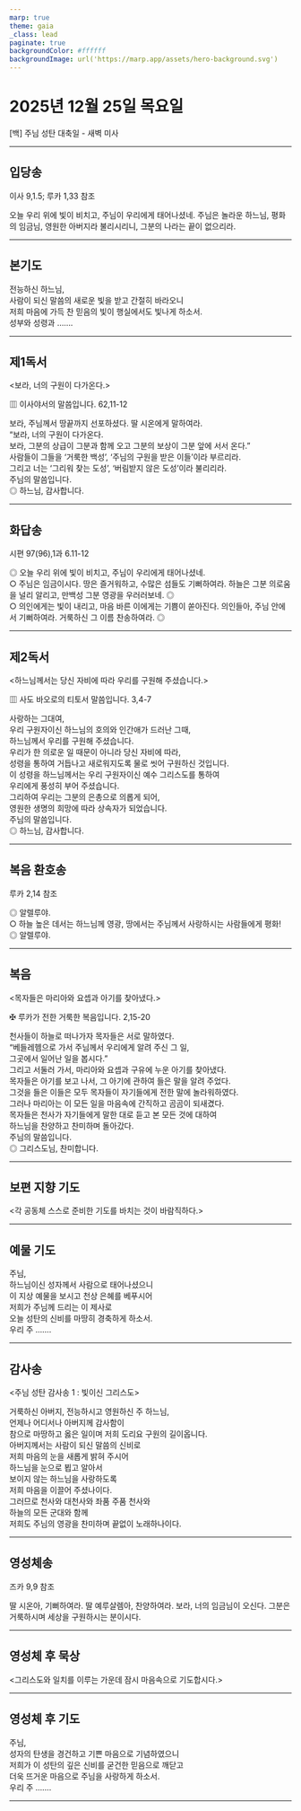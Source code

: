 ```yaml
---
marp: true
theme: gaia
_class: lead
paginate: true
backgroundColor: #ffffff
backgroundImage: url('https://marp.app/assets/hero-background.svg')
---
```


# 2025년 12월 25일 목요일

[백] 주님 성탄 대축일 - 새벽 미사  




---

## 입당송

이사 9,1.5; 루카 1,33 참조

오늘 우리 위에 빛이 비치고, 주님이 우리에게 태어나셨네. 주님은 놀라운 하느님, 평화의 임금님, 영원한 아버지라 불리시리니, 그분의 나라는 끝이 없으리라.  
  


---

## 본기도

전능하신 하느님,  
사람이 되신 말씀의 새로운 빛을 받고 간절히 바라오니  
저희 마음에 가득 찬 믿음의 빛이 행실에서도 빛나게 하소서.  
성부와 성령과 …….  
  


---

## 제1독서

<보라, 너의 구원이 다가온다.>

▥ 이사야서의 말씀입니다. 62,11-12

보라, 주님께서 땅끝까지 선포하셨다. 딸 시온에게 말하여라.  
“보라, 너의 구원이 다가온다.  
보라, 그분의 상급이 그분과 함께 오고 그분의 보상이 그분 앞에 서서 온다.”  
사람들이 그들을 ‘거룩한 백성’, ‘주님의 구원을 받은 이들’이라 부르리라.  
그리고 너는 ‘그리워 찾는 도성’, ‘버림받지 않은 도성’이라 불리리라.  
주님의 말씀입니다.  
◎ 하느님, 감사합니다.  
  


---

## 화답송

시편 97(96),1과 6.11-12

◎ 오늘 우리 위에 빛이 비치고, 주님이 우리에게 태어나셨네.  
○ 주님은 임금이시다. 땅은 즐거워하고, 수많은 섬들도 기뻐하여라. 하늘은 그분 의로움을 널리 알리고, 만백성 그분 영광을 우러러보네. ◎  
○ 의인에게는 빛이 내리고, 마음 바른 이에게는 기쁨이 쏟아진다. 의인들아, 주님 안에서 기뻐하여라. 거룩하신 그 이름 찬송하여라. ◎  
  


---

## 제2독서

<하느님께서는 당신 자비에 따라 우리를 구원해 주셨습니다.>

▥ 사도 바오로의 티토서 말씀입니다. 3,4-7

사랑하는 그대여,  
우리 구원자이신 하느님의 호의와 인간애가 드러난 그때,  
하느님께서 우리를 구원해 주셨습니다.  
우리가 한 의로운 일 때문이 아니라 당신 자비에 따라,  
성령을 통하여 거듭나고 새로워지도록 물로 씻어 구원하신 것입니다.  
이 성령을 하느님께서는 우리 구원자이신 예수 그리스도를 통하여  
우리에게 풍성히 부어 주셨습니다.  
그리하여 우리는 그분의 은총으로 의롭게 되어,  
영원한 생명의 희망에 따라 상속자가 되었습니다.  
주님의 말씀입니다.  
◎ 하느님, 감사합니다.  
  


---

## 복음 환호송

루카 2,14 참조

◎ 알렐루야.  
○ 하늘 높은 데서는 하느님께 영광, 땅에서는 주님께서 사랑하시는 사람들에게 평화!  
◎ 알렐루야.  
  


---

## 복음

<목자들은 마리아와 요셉과 아기를 찾아냈다.>

✠ 루카가 전한 거룩한 복음입니다. 2,15-20

천사들이 하늘로 떠나가자 목자들은 서로 말하였다.  
“베들레헴으로 가서 주님께서 우리에게 알려 주신 그 일,  
그곳에서 일어난 일을 봅시다.”  
그리고 서둘러 가서, 마리아와 요셉과 구유에 누운 아기를 찾아냈다.  
목자들은 아기를 보고 나서, 그 아기에 관하여 들은 말을 알려 주었다.  
그것을 들은 이들은 모두 목자들이 자기들에게 전한 말에 놀라워하였다.  
그러나 마리아는 이 모든 일을 마음속에 간직하고 곰곰이 되새겼다.  
목자들은 천사가 자기들에게 말한 대로 듣고 본 모든 것에 대하여  
하느님을 찬양하고 찬미하며 돌아갔다.  
주님의 말씀입니다.  
◎ 그리스도님, 찬미합니다.  
  


---

## 보편 지향 기도

<각 공동체 스스로 준비한 기도를 바치는 것이 바람직하다.>

  


---

## 예물 기도

주님,  
하느님이신 성자께서 사람으로 태어나셨으니  
이 지상 예물을 보시고 천상 은혜를 베푸시어  
저희가 주님께 드리는 이 제사로  
오늘 성탄의 신비를 마땅히 경축하게 하소서.  
우리 주 …….  
  


---

## 감사송

<주님 성탄 감사송 1 : 빛이신 그리스도>

거룩하신 아버지, 전능하시고 영원하신 주 하느님,  
언제나 어디서나 아버지께 감사함이  
참으로 마땅하고 옳은 일이며 저희 도리요 구원의 길이옵니다.  
아버지께서는 사람이 되신 말씀의 신비로  
저희 마음의 눈을 새롭게 밝혀 주시어  
하느님을 눈으로 뵙고 알아서  
보이지 않는 하느님을 사랑하도록  
저희 마음을 이끌어 주셨나이다.  
그러므로 천사와 대천사와 좌품 주품 천사와  
하늘의 모든 군대와 함께  
저희도 주님의 영광을 찬미하며 끝없이 노래하나이다.  
  


---

## 영성체송

즈카 9,9 참조

딸 시온아, 기뻐하여라. 딸 예루살렘아, 찬양하여라. 보라, 너의 임금님이 오신다. 그분은 거룩하시며 세상을 구원하시는 분이시다.  
  


---

## 영성체 후 묵상

<그리스도와 일치를 이루는 가운데 잠시 마음속으로 기도합시다.>  


---

## 영성체 후 기도

주님,  
성자의 탄생을 경건하고 기쁜 마음으로 기념하였으니  
저희가 이 성탄의 깊은 신비를 굳건한 믿음으로 깨닫고  
더욱 뜨거운 마음으로 주님을 사랑하게 하소서.  
우리 주 …….  
  


---